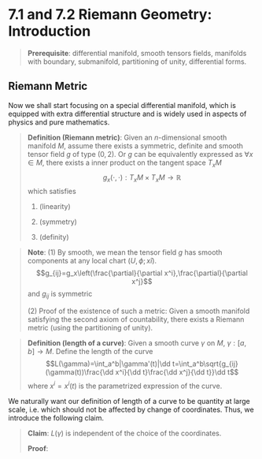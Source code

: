 # 7.1 and 7.2 Riemann Geometry: Introduction

>**Prerequisite**: differential manifold, smooth tensors fields, manifolds with boundary, submanifold, partitioning of unity, differential forms.

## Riemann Metric

Now we shall start focusing on a special differential manifold, which is equipped with extra differential structure and is widely used in aspects of physics and pure mathematics. 

>**Definition (Riemann metric)**: Given an $n$-dimensional smooth manifold $M$, assume there exists a symmetric, definite and smooth tensor field $g$ of type $(0,2)$. Or $g$ can be equivalently expressed as $\forall x\in M$, there exists a inner product on the tangent space $T_xM$ $$g_x(\cdot,\cdot):T_xM\times T_xM \to \mathbb{R}$$
>which satisfies
> 1. (linearity)
> 
> 2. (symmetry)
> 
> 3. (definity)

>**Note**: 
>  (1) By smooth, we mean the tensor field $g$ has smooth components at any local chart $(U,\phi;xî)$.
> $$g_{ij}=g_x\left(\frac{\partial}{\partial x^i},\frac{\partial}{\partial x^j}$$
> and $g_{ij}$ is symmetric
> 
>  (2) Proof of the existence of such a metric: Given a smooth manifold satisfying the second axiom of countability, there exists a Riemann metric (using the partitioning of unity).

>**Definition (length of a curve)**: Given a smooth curve $\gamma$ on $M$, $\gamma: [a,b]\to M$. Define the length of the curve 
>$$L(\gamma)=\int_a^b|\gamma'(t)|\dd t=\int_a^b\sqrt{g_{ij}(\gamma(t))\frac{\dd x^i}{\dd t}\frac{\dd x^j}{\dd t}}\dd t$$
>where $x^i=x^i(t)$ is the parametrized expression of the curve.

We naturally want our definition of length of a curve to be quantity at large scale, i.e. which should not be affected by change of coordinates. Thus, we introduce the following claim.

>**Claim**: $L(\gamma)$ is independent of the choice of the coordinates.
>
>**Proof**: 

